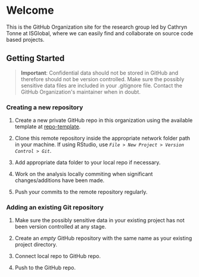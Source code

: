 # Welcome

This is the GitHub Organization site for the research group led by Cathryn Tonne at ISGlobal, where we can easily find and collaborate on source code based projects.

## Getting Started

>**Important**: Confidential data should not be stored in GitHub and therefore should not be version controlled. Make sure the possibly sensitive data files are included in your .gitignore file. Contact the GitHub Organization's maintainer when in doubt.

### Creating a new repository

1. Create a new private GitHub repo in this organization using the available template at [repo-template](https://github.com/isg-airpollution/repo-template).

2. Clone this remote repository inside the appropriate network folder path in your machine. If using RStudio, use *`File > New Project > Version Control > Git`*.

3. Add appropriate data folder to your local repo if necessary.

4. Work on the analysis locally commiting when significant changes/additions have been made.

5. Push your commits to the remote repository regularly.


### Adding an existing Git repository

1. Make sure the possibly sensitive data in your existing project has not been version controlled at any stage.

2. Create an *empty* GitHub repository with the same name as your existing project directory.

3. Connect local repo to GitHub repo.

4. Push to the GitHub repo.
